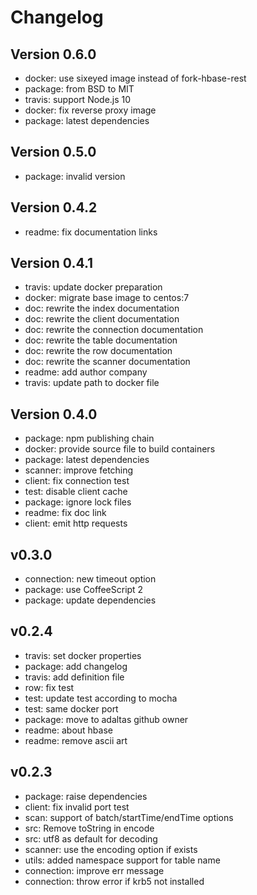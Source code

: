 
# Changelog

## Version 0.6.0

* docker: use sixeyed image instead of fork-hbase-rest
* package: from BSD to MIT
* travis: support Node.js 10
* docker: fix reverse proxy image
* package: latest dependencies

## Version 0.5.0

* package: invalid version

## Version 0.4.2

* readme: fix documentation links

## Version 0.4.1

* travis: update docker preparation
* docker: migrate base image to centos:7
* doc: rewrite the index documentation
* doc: rewrite the client documentation
* doc: rewrite the connection documentation
* doc: rewrite the table documentation
* doc: rewrite the row documentation
* doc: rewrite the scanner documentation
* readme: add author company
* travis: update path to docker file

## Version 0.4.0

* package: npm publishing chain
* docker: provide source file to build containers
* package: latest dependencies
* scanner: improve fetching
* client: fix connection test
* test: disable client cache
* package: ignore lock files
* readme: fix doc link
* client: emit http requests

## v0.3.0

* connection: new timeout option
* package: use CoffeeScript 2
* package: update dependencies

## v0.2.4

* travis: set docker properties
* package: add changelog
* travis: add definition file
* row: fix test
* test: update test according to mocha
* test: same docker port
* package: move to adaltas github owner
* readme: about hbase
* readme: remove ascii art

## v0.2.3

* package: raise dependencies
* client: fix invalid port test
* scan: support of batch/startTime/endTime options
* src: Remove toString in encode
* src: utf8 as default for decoding
* scanner: use the encoding option if exists
* utils: added namespace support for table name
* connection: improve err message
* connection: throw error if krb5 not installed
